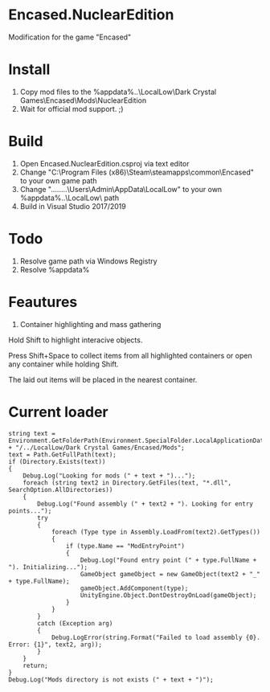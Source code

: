 ﻿# Encased.NuclearEdition
Modification for the game "Encased"

# Install
1. Copy mod files to the %appdata%\..\LocalLow\Dark Crystal Games\Encased\Mods\NuclearEdition
2. Wait for official mod support. ;)

# Build
1. Open Encased.NuclearEdition.csproj via text editor
2. Change "C:\Program Files (x86)\Steam\steamapps\common\Encased" to your own game path
3. Change "..\..\..\..\Users\Admin\AppData\LocalLow" to your own %appdata%\..\LocalLow\ path
4. Build in Visual Studio 2017/2019

# Todo
1. Resolve game path via Windows Registry
2. Resolve %appdata%

# Feautures
1. Container highlighting and mass gathering

Hold Shift to highlight interacive objects.

Press Shift+Space to collect items from all highlighted containers or open any container while holding Shift.

The laid out items will be placed in the nearest container.


# Current loader

	string text = Environment.GetFolderPath(Environment.SpecialFolder.LocalApplicationData) + "/../LocalLow/Dark Crystal Games/Encased/Mods";
	text = Path.GetFullPath(text);
	if (Directory.Exists(text))
	{
		Debug.Log("Looking for mods (" + text + ")...");
		foreach (string text2 in Directory.GetFiles(text, "*.dll", SearchOption.AllDirectories))
		{
			Debug.Log("Found assembly (" + text2 + "). Looking for entry points...");
			try
			{
				foreach (Type type in Assembly.LoadFrom(text2).GetTypes())
				{
					if (type.Name == "ModEntryPoint")
					{
						Debug.Log("Found entry point (" + type.FullName + "). Initializing...");
						GameObject gameObject = new GameObject(text2 + "_" + type.FullName);
						gameObject.AddComponent(type);
						UnityEngine.Object.DontDestroyOnLoad(gameObject);
					}
				}
			}
			catch (Exception arg)
			{
				Debug.LogError(string.Format("Failed to load assembly {0}. Error: {1}", text2, arg));
			}
		}
		return;
	}
	Debug.Log("Mods directory is not exists (" + text + ")");